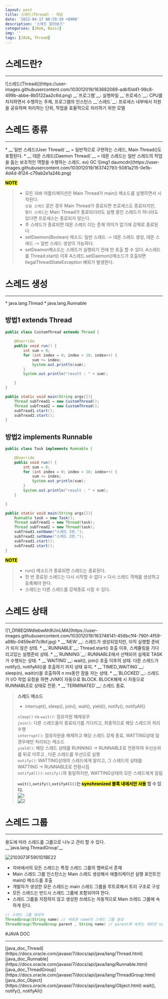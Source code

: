 ```yaml
---
layout: post
title: 스레드(Thread) - 개념
date: '2022-04-17 00:59:10 +0900'
description: '스레드 알아보기'
categories: [JAVA, Basic]
img: ''
tags: [JAVA, Thread]
---
```

# 스레드란?
<hr>
![스레드(Thread)](https://user-images.githubusercontent.com/103012019/163682089-adb10d41-99c8-499b-abbe-8b5122aa2c6d.png)  
__`프로그램`__: 실행파일  
__`프로세스`__: CPU를 차지하면서 수행하는 주체, 프로그램의 인스턴스  
__`스레드`__: 프로세스 내부에서 자원을 공유하며 처리하는 단위, 작업을 효율적으로 처리하기 위한 모델  

# 스레드 종류
<hr>
* __`일반 스레드(User Thread)`__ = 일반적으로 구현하는 스레드, Main Thread()도 포함된다.  
* __`데몬 스레드(Daemon Thread)`__ = 데몬 스레드는 일반 스레드의 작업을 돕는 보조적인 역할을 수행하는 스레드. ex) GC  
![img1 daumcdn](https://user-images.githubusercontent.com/103012019/163742793-5081a215-0e1b-4d4d-8124-c79ab2e1a24b.png)  

__<mark>NOTE</mark>__  
> * 모든 자바 어플리케이션은 Main Thread가 main() 메소드를 실행하면서 시작된다.  
> `싱글 스레드` 같은 경우 Main Thread가 종료되면 프로세스도 종료되지만,  
> `멀티 스레드`는 Main Thread가 종료되더라도 실행 중인 스레드가 하나라도 있다면 프로세스는 종료되지 않는다.  
> * 주 스레드가 종료되면 데몬 스레드 더는 존재 의미가 없기에 강제로 종료된다.  
> * setDaemon(Boolean) 메소드: 일반 스레드 -> 데몬 스레드 생성, 데몬 스레드 -> 일반 스레드 생성이 가능하다.  
> * setDeamon메소드는 스레드가 실행되기 전에 만 호출 할 수 있다. A스레드를 Thread.start() 이후 A스레드.setDaemon()메소드가 호출되면  IlegalThreadStateException 예외가 발생한다.

# 스레드 생성
<hr>
* java.lang.Thread
* java.lang.Runnable

## 방법1 extends Thread
```java
public class CustomThread extends Thread {
    
    @Override
    public void run() {
        int sum = 0;
        for (int index = 0; index < 10; index++) {
            sum += index;
            System.out.println(sum);
        }
        System.out.println("result : " + sum);

    }
}
```
```java
public static void main(String args[]){
    Thread subTread1 = new CustomThread();
    Thread subTread2 = new CustomThread();
    subTread1.start();
    subTread2.start();
}
```

## 방법2 implements Runnable
```java
public class Task implements Runnable {

    @Override
    public void run() {
        int sum = 0;
        for (int index = 0; index < 10; index++) {
            sum += index;
            System.out.println(sum);
        }
        System.out.println("result : " + sum);
    }

}
```
```java
public static void main(String args[]){
    Runnable task = new Task();
    Thread subTread1 = new Thread(task);
    Thread subTread2 = new Thread(task);
    subTread1.setName("스레드 1번.");
    subTread2.setName("스레드 2번.");
    subTread1.start();
    subTread2.start();
}
```

__<mark>NOTE</mark>__  
> * run() 메소드가 종료되면 스레드는 종료된다.
> * 한 번 종료된 스레드는 다시 시작할 수 없다 = 다시 스레드 객체를 생성하고 등록해야 한다.
> * 스레드는 다른 스레드를 강제종료 시킬 수 있다.

# 스레드 상태
<hr>
![1_Dfl8EQlWdIebwAh9UinLMA](https://user-images.githubusercontent.com/103012019/163746141-456bc1f4-790f-4f59-a98b-0459e4f7c9bf.jpg)  
* __`NEW`__: 스레드가 생성되었지만, 아직 실행할 준비가 되지 않은 상태.
* __`RUNNABLE`__: Thread.start() 호출 이후, 스케쥴링을 기다리고있는 실행준비 상태.
* __`RUNNING`__: RUNNABLE에서 선택되어 실제로 TASK가 수행되는 상태.
* __`WAITING`__: wait(), join() 호출 이후의 상태. 다른 스레드가 notify(), notifyAll()을 호출하기 까지 상태 유지.
* __`TIMED_WAITING`__: sleep(n), wait(n)을 호출하여 n ms동안 잠을 자는 상태.
* __`BLOCKED`__: 스레드가 I/O 작업 요청을 하면 JVM이 자동으로 BLOCK. BLOCK해제 시 자동으로 RUNNABLE로 상태로 전환.
* __`TERMINATED`__: 스레드 종료.

> __스레드 메소드__  
> * interrupt(), sleep(), join(), wait(), yield(), notify(), notifyAll()  
> 
> `sleep()` vs `wait()`: 점유자원 해제유무  
> `join()`: 다른 스레드들이 종료되기를 기다리고, 최종적으로 해당 스레드의 처리 수행  
> `interrupt()`: 점유자원을 해제하고 해당 스레드 강제 종료, WATTING상태 일 경우에만 처리되는 메소드  
> `yield()`: 해당 스레드 상태를 RUNNING -> RUNNABLE로 전환하여 우선순위를 뒤로 미루고 , 다른 스레드를 우선으로 실행  
> `notify()`: WATTING상태의 스레드에게 알리고, 그 스레드의 상태를 WATTING -> RUNNABLE로 전환시킴  
> `notifyAll()`: `notify()`와 동일하지만, WATTING상태의 모든 스레드에게 알림  
> 
> __`wait()`,`notify()`,`notifyAll()`는 <mark>synchronized 블록 내에서만 사용</mark> 할 수 있다.__  
![1](https://user-images.githubusercontent.com/103012019/163752910-eb1e675f-82c2-4b8b-adf8-46687f8b1759.png)  
![2](https://user-images.githubusercontent.com/103012019/163752912-b59d09ad-5ad2-45da-9fb4-8a5c7688ba4c.png)  


# 스레드 그룹
<hr>
용도에 따라 스레드를 그룹으로 나누고 관리 할 수 있다.  
__`java.lang.ThreadGroup'__  

![2103073F5901D1BE22](https://user-images.githubusercontent.com/103012019/163753113-5e7957de-5bea-4137-af28-708d1ae8a9f6.png)  
* 자바에서의 모든 스레드는 특정 스레드 그룹의 멤버로서 존재
* Main 스레드 그룹 인스턴스는 Main 스레드 생성해서 애플리케이션 실행 포인트인 main() 메소드를 호출
* 개발자가 생성한 모든 스레드는 main 스레드 그룹을 루트로해서 트리 구조로 구성
* 모든 스레드는 반드시 스레드 그룹에 포함되어야 한다.
* 스레드 그룹을 지정하지 않고 생성한 쓰레드는 자동적으로 Main 쓰레드 그룹에 속하게 된다.

```java
// 스레드 그룹 생성자
ThreadGroup(String name) // 새로운 name의 스레드 그룹 생성
ThreadGroup(ThreadGroup parent , String name) // parent에 속하는 새로운 name의 스레드 그룹 생성
```

#JAVA DOC
<hr>
[java_doc_Thread](https://docs.oracle.com/javase/7/docs/api/java/lang/Thread.html)
[java_doc_Runnable](https://docs.oracle.com/javase/7/docs/api/java/lang/Runnable.html)
[java_doc_ThreadGroup](https://docs.oracle.com/javase/7/docs/api/java/lang/ThreadGroup.html)
[java_doc_Object](https://docs.oracle.com/javase/7/docs/api/java/lang/Object.html) wait(), notify(), notifyAll()
